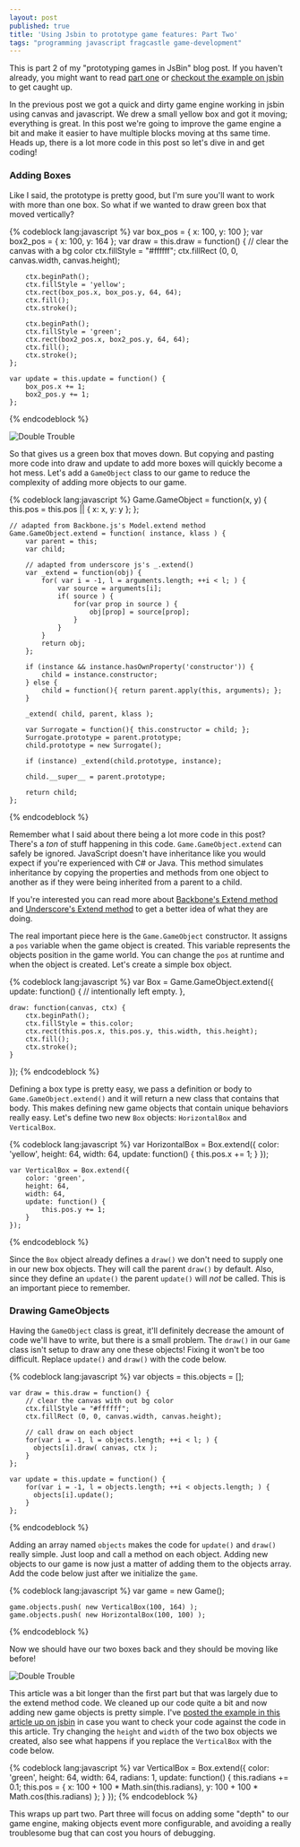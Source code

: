 ```yaml
---
layout: post
published: true
title: 'Using Jsbin to prototype game features: Part Two'
tags: "programming javascript fragcastle game-development"
---
```


This is part 2 of my "prototyping games in JsBin" blog post. If you haven't already, you might want to read [part one](http://codeimpossible.com/2014/02/02/game-prototyping-in-jsbin/) or [checkout the example on jsbin](http://jsbin.com/iPOzAJa/4/edit) to get caught up.

In the previous post we got a quick and dirty game engine working in jsbin using canvas and javascript. We drew a small yellow box and got it moving; everything is great. In this post we're going to improve the game engine a bit and make it easier to have multiple blocks moving at ths same time. Heads up, there is a lot more code in this post so let's dive in and get coding!

### Adding Boxes
Like I said, the prototype is pretty good, but I'm sure you'll want to work with more than one box. So what if we wanted to draw green box that moved vertically?

{% codeblock lang:javascript %}
    var box_pos = { x: 100, y: 100 };
    var box2_pos = { x: 100, y: 164 };
    var draw = this.draw = function() {
        // clear the canvas with a bg color
        ctx.fillStyle = "#ffffff";
        ctx.fillRect (0, 0, canvas.width, canvas.height);

        ctx.beginPath();
        ctx.fillStyle = 'yellow';
        ctx.rect(box_pos.x, box_pos.y, 64, 64);
        ctx.fill();
        ctx.stroke();

        ctx.beginPath();
        ctx.fillStyle = 'green';
        ctx.rect(box2_pos.x, box2_pos.y, 64, 64);
        ctx.fill();
        ctx.stroke();
    };

    var update = this.update = function() {
        box_pos.x += 1;
        box2_pos.y += 1;
    };
{% endcodeblock %}

![Double Trouble](/assets/posts/game-proto-2/boxes-moving-1.gif)

So that gives us a green box that moves down. But copying and pasting more code into draw and update to add more boxes will quickly become a hot mess. Let's add a `GameObject` class to our game to reduce the complexity of adding more objects to our game.

{% codeblock lang:javascript %}
    Game.GameObject = function(x, y) {
        this.pos = this.pos || { x: x, y: y };
    };

    // adapted from Backbone.js's Model.extend method
    Game.GameObject.extend = function( instance, klass ) {
        var parent = this;
        var child;

        // adapted from underscore js's _.extend()
        var _extend = function(obj) {
            for( var i = -1, l = arguments.length; ++i < l; ) {
                var source = arguments[i];
                if( source ) {
                    for(var prop in source ) {
                        obj[prop] = source[prop];
                    }
                }
            }
            return obj;
        };

        if (instance && instance.hasOwnProperty('constructor')) {
            child = instance.constructor;
        } else {
            child = function(){ return parent.apply(this, arguments); };
        }

        _extend( child, parent, klass );

        var Surrogate = function(){ this.constructor = child; };
        Surrogate.prototype = parent.prototype;
        child.prototype = new Surrogate();

        if (instance) _extend(child.prototype, instance);

        child.__super__ = parent.prototype;

        return child;
    };
{% endcodeblock %}

Remember what I said about there being a lot more code in this post? There's a _ton_ of stuff happening in this code. `Game.GameObject.extend` can safely be ignored. JavaScript doesn't have inheritance like you would expect if you're experienced with C# or Java. This method simulates inheritance by copying the properties and methods from one object to another as if they were being inherited from a parent to a child.

If you're interested you can read more about [Backbone's Extend method](http://backbonejs.org/docs/backbone.html#section-190) and [Underscore's Extend method](http://underscorejs.org/docs/underscore.html#section-78) to get a better idea of what they are doing.

The real important piece here is the `Game.GameObject` constructor. It assigns a `pos` variable when the game object is created. This variable represents the objects position in the game world. You can change the `pos` at runtime and when the object is created. Let's create a simple box object.

{% codeblock lang:javascript %}
var Box = Game.GameObject.extend({
    update: function() {
        // intentionally left empty.
    },

    draw: function(canvas, ctx) {
        ctx.beginPath();
        ctx.fillStyle = this.color;
        ctx.rect(this.pos.x, this.pos.y, this.width, this.height);
        ctx.fill();
        ctx.stroke();
    }
});
{% endcodeblock %}

Defining a box type is pretty easy, we pass a definition or body to `Game.GameObject.extend()` and it will return a new class that contains that body. This makes defining new game objects that contain unique behaviors really easy. Let's define two new `Box` objects: `HorizontalBox` and `VerticalBox`.

{% codeblock lang:javascript %}
    var HorizontalBox = Box.extend({
        color: 'yellow',
        height: 64,
        width: 64,
        update: function() {
            this.pos.x += 1;
        }
    });

    var VerticalBox = Box.extend({
        color: 'green',
        height: 64,
        width: 64,
        update: function() {
            this.pos.y += 1;
        }
    });
{% endcodeblock %}

Since the `Box` object already defines a `draw()` we don't need to supply one in our new box objects. They will call the parent `draw()` by default. Also, since they define an `update()` the parent `update()` will _not_ be called. This is an important piece to remember.

### Drawing GameObjects

Having the `GameObject` class is great, it'll definitely decrease the amount of code we'll have to write, but there is a small problem. The `draw()` in our `Game` class isn't setup to draw any one these objects! Fixing it won't be too difficult. Replace `update()` and `draw()` with the code below.

{% codeblock lang:javascript %}
    var objects = this.objects = [];

    var draw = this.draw = function() {
        // clear the canvas with out bg color
        ctx.fillStyle = "#ffffff";
        ctx.fillRect (0, 0, canvas.width, canvas.height);

        // call draw on each object
        for(var i = -1, l = objects.length; ++i < l; ) {
          objects[i].draw( canvas, ctx );
        }
    };

    var update = this.update = function() {
        for(var i = -1, l = objects.length; ++i < objects.length; ) {
          objects[i].update();
        }
    };
{% endcodeblock %}

Adding an array named `objects` makes the code for `update()` and `draw()` really simple. Just loop and call a method on each object. Adding new objects to our game is now just a matter of adding them to the objects array. Add the code below just after we initialize the `game`.

{% codeblock lang:javascript %}
    var game = new Game();

    game.objects.push( new VerticalBox(100, 164) );
    game.objects.push( new HorizontalBox(100, 100) );
{% endcodeblock %}

Now we should have our two boxes back and they should be moving like before!

![Double Trouble](/assets/posts/game-proto-2/boxes-moving-1.gif)

This article was a bit longer than the first part but that was largely due to the extend method code. We cleaned up our code quite a bit and now adding new game objects is pretty simple. I've [posted the example in this article up on jsbin](http://jsbin.com/iPOzAJa/2/edit?js,output) in case you want to check your code against the code in this article. Try changing the `height` and `width` of the two box objects we created, also see what happens if you replace the `VerticalBox` with the code below.

{% codeblock lang:javascript %}
    var VerticalBox = Box.extend({
        color: 'green',
        height: 64,
        width: 64,
        radians: 1,
        update: function() {
            this.radians += 0.1;
            this.pos = {
                x: 100 + 100 * Math.sin(this.radians),
                y: 100 + 100 * Math.cos(this.radians)
            };
        }
    });
{% endcodeblock %}

This wraps up part two. Part three will focus on adding some "depth" to our game engine, making objects event more configurable, and avoiding a really troublesome bug that can cost you hours of debugging.
